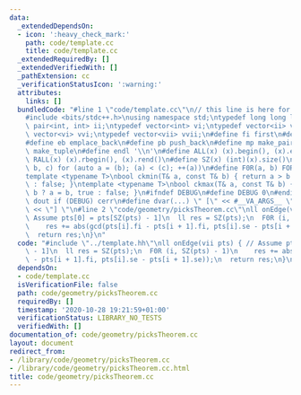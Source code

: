 ```yaml
---
data:
  _extendedDependsOn:
  - icon: ':heavy_check_mark:'
    path: code/template.cc
    title: code/template.cc
  _extendedRequiredBy: []
  _extendedVerifiedWith: []
  _pathExtension: cc
  _verificationStatusIcon: ':warning:'
  attributes:
    links: []
  bundledCode: "#line 1 \"code/template.cc\"\n// this line is here for a reason\n\
    #include <bits/stdc++.h>\nusing namespace std;\ntypedef long long ll;\ntypedef\
    \ pair<int, int> ii;\ntypedef vector<int> vi;\ntypedef vector<ii> vii;\ntypedef\
    \ vector<vi> vvi;\ntypedef vector<vii> vvii;\n#define fi first\n#define se second\n\
    #define eb emplace_back\n#define pb push_back\n#define mp make_pair\n#define mt\
    \ make_tuple\n#define endl '\\n'\n#define ALL(x) (x).begin(), (x).end()\n#define\
    \ RALL(x) (x).rbegin(), (x).rend()\n#define SZ(x) (int)(x).size()\n#define FOR(a,\
    \ b, c) for (auto a = (b); (a) < (c); ++(a))\n#define F0R(a, b) FOR (a, 0, (b))\n\
    template <typename T>\nbool ckmin(T& a, const T& b) { return a > b ? a = b, true\
    \ : false; }\ntemplate <typename T>\nbool ckmax(T& a, const T& b) { return a <\
    \ b ? a = b, true : false; }\n#ifndef DEBUG\n#define DEBUG 0\n#endif\n#define\
    \ dout if (DEBUG) cerr\n#define dvar(...) \" [\" << #__VA_ARGS__ \": \" << (__VA_ARGS__)\
    \ << \"] \"\n#line 2 \"code/geometry/picksTheorem.cc\"\nll onEdge(vii pts) { //\
    \ Assume pts[0] = pts[SZ(pts) - 1]\n  ll res = SZ(pts);\n  F0R (i, SZ(pts) - 1)\n\
    \    res += abs(gcd(pts[i].fi - pts[i + 1].fi, pts[i].se - pts[i + 1].se));\n\
    \  return res;\n}\n"
  code: "#include \"../template.hh\"\nll onEdge(vii pts) { // Assume pts[0] = pts[SZ(pts)\
    \ - 1]\n  ll res = SZ(pts);\n  F0R (i, SZ(pts) - 1)\n    res += abs(gcd(pts[i].fi\
    \ - pts[i + 1].fi, pts[i].se - pts[i + 1].se));\n  return res;\n}\n"
  dependsOn:
  - code/template.cc
  isVerificationFile: false
  path: code/geometry/picksTheorem.cc
  requiredBy: []
  timestamp: '2020-10-28 19:21:59+01:00'
  verificationStatus: LIBRARY_NO_TESTS
  verifiedWith: []
documentation_of: code/geometry/picksTheorem.cc
layout: document
redirect_from:
- /library/code/geometry/picksTheorem.cc
- /library/code/geometry/picksTheorem.cc.html
title: code/geometry/picksTheorem.cc
---
```

